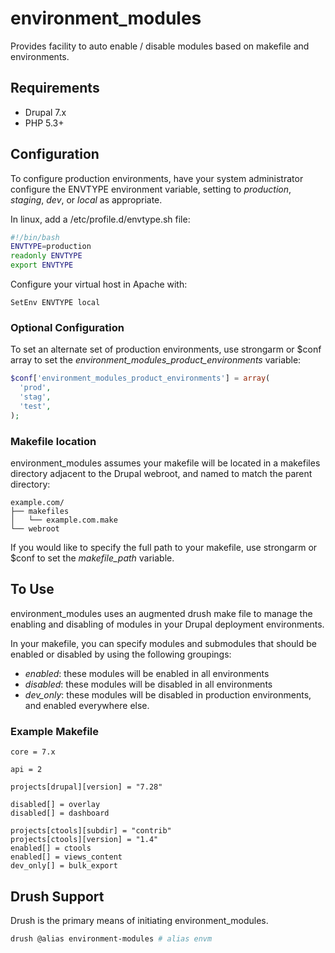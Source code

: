 environment_modules
===================

Provides facility to auto enable / disable modules based on makefile and environments.

## Requirements
- Drupal 7.x
- PHP 5.3+

## Configuration
To configure production environments, have your system administrator configure the ENVTYPE environment variable, setting to _production_, _staging_, _dev_, or _local_ as appropriate.

In linux, add a /etc/profile.d/envtype.sh file:
```bash
#!/bin/bash
ENVTYPE=production
readonly ENVTYPE
export ENVTYPE
```

Configure your virtual host in Apache with:
```
SetEnv ENVTYPE local
```

### Optional Configuration
To set an alternate set of production environments, use strongarm or $conf array to set the _environment_modules_product_environments_ variable:

```php
$conf['environment_modules_product_environments'] = array(
  'prod',
  'stag',
  'test',
);
```

### Makefile location
environment_modules assumes your makefile will be located in a makefiles directory adjacent to the Drupal webroot, and named to match the parent directory:

```
example.com/
├── makefiles
│   └── example.com.make
└── webroot
```

If you would like to specify the full path to your makefile, use strongarm or $conf to set the _makefile_path_ variable.

## To Use

environment_modules uses an augmented drush make file to manage the enabling and disabling of modules in your Drupal deployment environments.

In your makefile, you can specify modules and submodules that should be enabled or disabled by using the following groupings:

- *enabled*: these modules will be enabled in all environments
- *disabled*: these modules will be disabled in all environments
- *dev_only*: these modules will be disabled in production environments, and enabled everywhere else.

### Example Makefile

```
core = 7.x

api = 2

projects[drupal][version] = "7.28"

disabled[] = overlay
disabled[] = dashboard

projects[ctools][subdir] = "contrib"
projects[ctools][version] = "1.4"
enabled[] = ctools
enabled[] = views_content
dev_only[] = bulk_export
```

## Drush Support
Drush is the primary means of initiating environment_modules.

```bash
drush @alias environment-modules # alias envm
```
